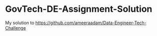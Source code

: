 # GovTech-DE-Assignment-Solution

My solution to https://github.com/ameeraadam/Data-Engineer-Tech-Challenge
